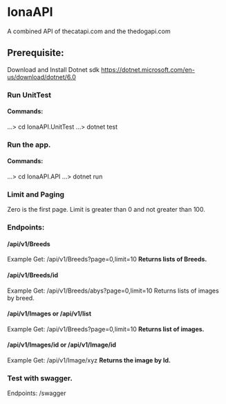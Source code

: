 # IonaAPI
A combined API of thecatapi.com and the thedogapi.com

## Prerequisite:
Download and Install Dotnet sdk
https://dotnet.microsoft.com/en-us/download/dotnet/6.0

### Run UnitTest
#### Commands:
…> cd IonaAPI.UnitTest
…> dotnet test

### Run the app.
#### Commands:
…> cd IonaAPI.API
…> dotnet run

### Limit and Paging
Zero is the first page.
Limit is  greater than 0 and not greater than 100.

### Endpoints:
#### /api/v1/Breeds
Example
Get: /api/v1/Breeds?page=0,limit=10
**Returns lists of Breeds.**

#### /api/v1/Breeds/id
Example
Get: /api/v1/Breeds/abys?page=0,limit=10
Returns lists of images by breed.

#### /api/v1/Images or /api/v1/list
Example
Get: /api/v1/Breeds?page=0,limit=10
**Returns list of images.**

#### /api/v1/Images/id or /api/v1/Image/id
Example
Get: /api/v1/Image/xyz
**Returns the image by Id.**

### Test with swagger.
Endpoints:
/swagger





